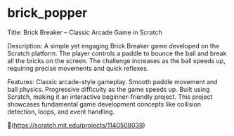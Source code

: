 # brick_popper
Title: Brick Breaker – Classic Arcade Game in Scratch

Description:
A simple yet engaging Brick Breaker game developed on the Scratch platform. The player controls a paddle to bounce the ball and break all the bricks on the screen. The challenge increases as the ball speeds up, requiring precise movements and quick reflexes.

Features:
Classic arcade-style gameplay.
Smooth paddle movement and ball physics.
Progressive difficulty as the game speeds up.
Built using Scratch, making it an interactive beginner-friendly project.
This project showcases fundamental game development concepts like collision detection, loops, and event handling.

🔗(https://scratch.mit.edu/projects/1140508038)
